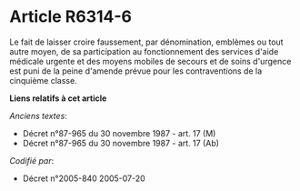 # Article R6314-6

Le fait de laisser croire faussement, par dénomination, emblèmes ou tout autre moyen, de sa participation au fonctionnement
des services d'aide médicale urgente et des moyens mobiles de secours et de soins d'urgence est puni de la peine d'amende
prévue pour les contraventions de la cinquième classe.

**Liens relatifs à cet article**

_Anciens textes_:

  - Décret n°87-965 du 30 novembre 1987 - art. 17 (M)
  - Décret n°87-965 du 30 novembre 1987 - art. 17 (Ab)

_Codifié par_:

  - Décret n°2005-840 2005-07-20
